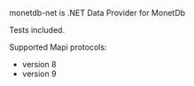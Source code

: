 monetdb-net is .NET Data Provider for MonetDb

Tests included.

Supported Mapi protocols:
 - version 8
 - version 9 
